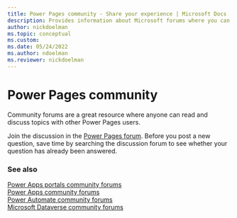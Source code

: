 ```yaml
---
title: Power Pages community - Share your experience | Microsoft Docs
description: Provides information about Microsoft forums where you can read and contribute to discussions about Power Pages 
author: nickdoelman
ms.topic: conceptual
ms.custom:
ms.date: 05/24/2022
ms.author: ndoelman
ms.reviewer: nickdoelman
---
```


# Power Pages community

Community forums are a great resource where anyone can read and discuss topics with other Power Pages users.

Join the discussion in the [Power Pages forum](https://powerusers.microsoft.com/t5/Power-Apps-Portals/bd-p/PowerAppsPortals). Before you post a new question, save time by searching the discussion forum to see whether your question has already been answered.

### See also

[Power Apps portals community forums](https://powerusers.microsoft.com/t5/Power-Apps-Portals/bd-p/PowerAppsPortals)  
[Power Apps community forums](https://powerusers.microsoft.com/t5/AI-Builder/bd-p/AIBuilder1)  
[Power Automate community forums](https://powerusers.microsoft.com/t5/AI-Builder/bd-p/AIBuilder)  
[Microsoft Dataverse community forums](https://powerusers.microsoft.com/t5/Common-Data-Services/ct-p/PA_CommonDataServices)  


